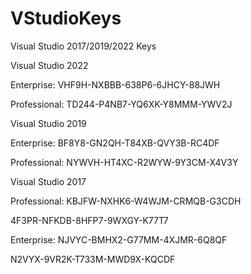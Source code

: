 # VStudioKeys
Visual Studio 2017/2019/2022 Keys

Visual Studio 2022

Enterprise:
VHF9H-NXBBB-638P6-6JHCY-88JWH
    
Professional:
TD244-P4NB7-YQ6XK-Y8MMM-YWV2J

Visual Studio 2019

Enterprise:
BF8Y8-GN2QH-T84XB-QVY3B-RC4DF

Professional:
NYWVH-HT4XC-R2WYW-9Y3CM-X4V3Y

Visual Studio 2017

Professional:
KBJFW-NXHK6-W4WJM-CRMQB-G3CDH

4F3PR-NFKDB-8HFP7-9WXGY-K77T7

Enterprise:
NJVYC-BMHX2-G77MM-4XJMR-6Q8QF

N2VYX-9VR2K-T733M-MWD9X-KQCDF
